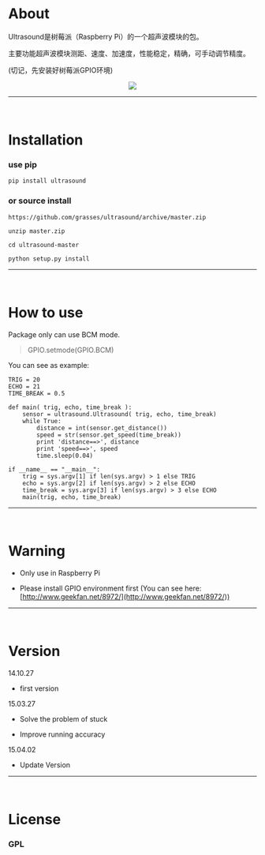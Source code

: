 # About

Ultrasound是树莓派（Raspberry Pi）的一个超声波模块的包。

主要功能超声波模块测距、速度、加速度，性能稳定，精确，可手动调节精度。

(切记，先安装好树莓派GPIO环境)


<div style="text-align:center;"><img style="width=:600px;" src="http://xiaocao.u.qiniudn.com/github/2015-04-03-ultrasound.jpg"></div>


------------------------

<br>

# Installation

### use pip

	pip install ultrasound

### or source install

	https://github.com/grasses/ultrasound/archive/master.zip
	
	unzip master.zip
	
	cd ultrasound-master
	
	python setup.py install
	
------------------------

<br>

# How to use

Package only can use BCM mode.

> GPIO.setmode(GPIO.BCM)

You can see as example:

	TRIG = 20
	ECHO = 21
	TIME_BREAK = 0.5

	def main( trig, echo, time_break ):
    	sensor = ultrasound.Ultrasound( trig, echo, time_break)
   	 	while True:
        	distance = int(sensor.get_distance())
        	speed = str(sensor.get_speed(time_break))
        	print 'distance==>', distance
        	print 'speed==>', speed
        	time.sleep(0.04)
    
    if __name__ == "__main__":
    	trig = sys.argv[1] if len(sys.argv) > 1 else TRIG
    	echo = sys.argv[2] if len(sys.argv) > 2 else ECHO
    	time_break = sys.argv[3] if len(sys.argv) > 3 else ECHO
    	main(trig, echo, time_break)    
        
-------------------------------

<br>
  
# Warning      
  
* Only use in Raspberry Pi    
      
* Please install GPIO environment first (You can see here: [http://www.geekfan.net/8972/](http://www.geekfan.net/8972/))  
        

-------------------------------

<br>

# Version

14.10.27

* first version

15.03.27

* Solve the problem of stuck

* Improve running accuracy

15.04.02

* Update Version


-------------------------------

<br>

# License

### GPL        

        
        
        
        